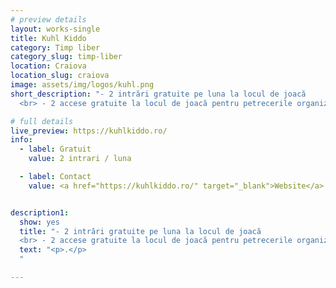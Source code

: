 ```yaml
---
# preview details
layout: works-single
title: Kuhl Kiddo
category: Timp liber
category_slug: timp-liber
location: Craiova
location_slug: craiova
image: assets/img/logos/kuhl.png
short_description: "- 2 intrări gratuite pe luna la locul de joacă
  <br> - 2 accese gratuite la locul de joacă pentru petrecerile organizate în cadrul Kuhl Kiddo"

# full details
live_preview: https://kuhlkiddo.ro/
info:
  - label: Gratuit
    value: 2 intrari / luna

  - label: Contact
    value: <a href="https://kuhlkiddo.ro/" target="_blank">Website</a>


description1:
  show: yes
  title: "- 2 intrări gratuite pe luna la locul de joacă
  <br> - 2 accese gratuite la locul de joacă pentru petrecerile organizate în cadrul Kuhl Kiddo"
  text: "<p>.</p>
  "

---
```



